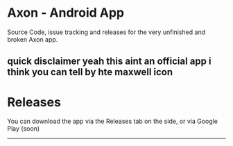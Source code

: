 # Axon - Android App

Source Code, issue tracking and releases for the very unfinished and broken Axon app.

quick disclaimer yeah this aint an official app i think you can tell by hte maxwell icon
---

# Releases

You can download the app via the Releases tab on the side, or via Google Play (soon)

---
